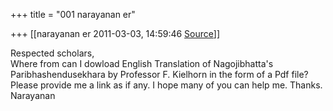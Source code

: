 +++
title = "001 narayanan er"

+++
[[narayanan er	2011-03-03, 14:59:46 [Source](https://groups.google.com/g/bvparishat/c/FO6Aszc9FhE)]]



Respected scholars,  
Where from can I dowload English Translation of Nagojibhatta's Paribhashendusekhara by Professor F. Kielhorn in the form of a Pdf file? Please provide me a link as if any. I hope many of you can help me. Thanks.  
Narayanan  

  

